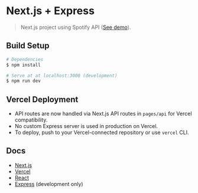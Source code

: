 # Next.js + Express

> Next.js project using Spotify API ([See demo](https://next-express-klelutfcnm.now.sh/)).

## Build Setup

``` bash
# Dependencies
$ npm install

# Serve at at localhost:3000 (development)
$ npm run dev
```

## Vercel Deployment

- API routes are now handled via Next.js API routes in `pages/api` for Vercel compatibility.
- No custom Express server is used in production on Vercel.
- To deploy, push to your Vercel-connected repository or use `vercel` CLI.

## Docs

* [Next.js](https://zeit.co/blog/next)
* [Vercel](https://vercel.com/docs)
* [React](https://facebook.github.io/react/)
* [Express](http://expressjs.com/) (development only)
